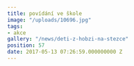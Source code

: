 ```yaml
---
title: povídání ve škole
image: "/uploads/10696.jpg"
tags:
- akce
gallery: "/news/deti-z-hobzi-na-stezce"
position: 57
date: 2017-05-13 07:26:59.000000000 Z
---
```

